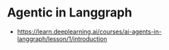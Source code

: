 # Agentic in Langgraph
* https://learn.deeplearning.ai/courses/ai-agents-in-langgraph/lesson/1/introduction
